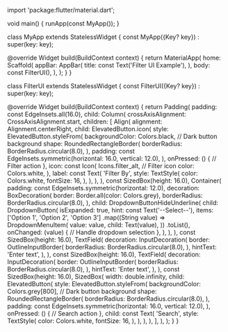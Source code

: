 
import 'package:flutter/material.dart';

void main() {
  runApp(const MyApp());
}

class MyApp extends StatelessWidget {
  const MyApp({Key? key}) : super(key: key);

  @override
  Widget build(BuildContext context) {
    return MaterialApp(
      home: Scaffold(
        appBar: AppBar(
          title: const Text('Filter UI Example'),
        ),
        body: const FilterUI(),
      ),
    );
  }
}

class FilterUI extends StatelessWidget {
  const FilterUI({Key? key}) : super(key: key);

  @override
  Widget build(BuildContext context) {
    return Padding(
      padding: const EdgeInsets.all(16.0),
      child: Column(
        crossAxisAlignment: CrossAxisAlignment.start,
        children: [
          Align(
            alignment: Alignment.centerRight,
            child: ElevatedButton.icon(
              style: ElevatedButton.styleFrom(
                backgroundColor: Colors.black, // Dark button background
                shape: RoundedRectangleBorder(
                  borderRadius: BorderRadius.circular(8.0),
                ),
                padding:
                    const EdgeInsets.symmetric(horizontal: 16.0, vertical: 12.0),
              ),
              onPressed: () {
                // Filter action
              },
              icon: const Icon(
                Icons.filter_alt, // Filter icon
                color: Colors.white,
              ),
              label: const Text(
                'Filter By',
                style: TextStyle(
                  color: Colors.white,
                  fontSize: 16,
                ),
              ),
            ),
          ),
          const SizedBox(height: 16.0),
          Container(
            padding: const EdgeInsets.symmetric(horizontal: 12.0),
            decoration: BoxDecoration(
              border: Border.all(color: Colors.grey),
              borderRadius: BorderRadius.circular(8.0),
            ),
            child: DropdownButtonHideUnderline(
              child: DropdownButton<String>(
                isExpanded: true,
                hint: const Text('--Select--'),
                items: ['Option 1', 'Option 2', 'Option 3']
                    .map((String value) => DropdownMenuItem<String>(
                          value: value,
                          child: Text(value),
                        ))
                    .toList(),
                onChanged: (value) {
                  // Handle dropdown selection
                },
              ),
            ),
          ),
          const SizedBox(height: 16.0),
          TextField(
            decoration: InputDecoration(
              border: OutlineInputBorder(
                borderRadius: BorderRadius.circular(8.0),
              ),
              hintText: 'Enter text',
            ),
          ),
          const SizedBox(height: 16.0),
          TextField(
            decoration: InputDecoration(
              border: OutlineInputBorder(
                borderRadius: BorderRadius.circular(8.0),
              ),
              hintText: 'Enter text',
            ),
          ),
          const SizedBox(height: 16.0),
          SizedBox(
            width: double.infinity,
            child: ElevatedButton(
              style: ElevatedButton.styleFrom(
                backgroundColor: Colors.grey[800], // Dark button background
                shape: RoundedRectangleBorder(
                  borderRadius: BorderRadius.circular(8.0),
                ),
                padding:
                    const EdgeInsets.symmetric(horizontal: 16.0, vertical: 12.0),
              ),
              onPressed: () {
                // Search action
              },
              child: const Text(
                'Search',
                style: TextStyle(
                  color: Colors.white,
                  fontSize: 16,
                ),
              ),
            ),
          ),
        ],
      ),
    );
  }
}

